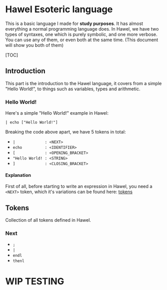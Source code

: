 # Hawel Esoteric language
This is a basic language I made for **study purposes**. It has almost everything a normal programming language does. In Hawel, we have two types of syntaxes, one which is purely symbolic, and one more verbose. You can use any of them, or even both at the same time. (This document will show you both of them)

[TOC]

## Introduction
This part is the introduction to the Hawel language, it covers from a simple "Hello World!", to things such as variables, types and arithmetic.
### Hello World!
Here's a simple "Hello World!" example in Hawel:
```
| echo ["Hello World!"]
```
Breaking the code above apart, we have 5 tokens in total: 
- `|             : <NEXT>`
- `echo          : <IDENTIFIER>`
- `[             : <OPENING_BRACKET>`
- `"Hello World! : <STRING>` 
- `]             : <CLOSING_BRACKET>`

#### Explanation
First of all, before starting to write an expression in Hawel, you need a `<NEXT>` token, which it's variations can be found here: [tokens](###next)

## Tokens
Collection of all tokens defined in Hawel.
### Next
- `;`
- `|`
- `endl`
- `thenl`

# WIP TESTING
